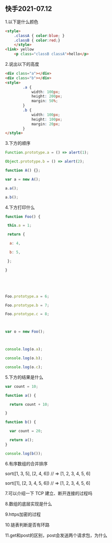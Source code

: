 ## 快手2021-07.12

1.以下是什么颜色

```html
<style> 
    .classA { color:blue; } 
    .classB { color:red;}
    </style>
<link> yellow
    <p class="classB classA">hello</p>
```

2.说出以下的高度

```html
<div class="a"></div>
<div class="b"></div>
<style>
        .a {
            width: 100px;
            height: 200px;
            margin: 50%;
        }
        .b {
            width: 100px;
            height: 100px;
            margin: 20px;
        }
</style>
```

3.下方的顺序

```js
Function.prototype.a = () => alert(1);

Object.prototype.b = () => alert(2);

function A() {};

var a = new A();

a.a();

a.b();
```

4.下方打印什么

```js
function Foo() {

 this.a = 1;

 return {

  a: 4,

  b: 5,

 };

}





Foo.prototype.a = 6;

Foo.prototype.b = 7;

Foo.prototype.c = 8;



var o = new Foo();



console.log(o.a);

console.log(o.b);

console.log(o.c);
```

5.下方的结果是什么

```js
var count = 10;

function a() {

  return count + 10;

}

function b() {

  var count = 20;

  return a();
}

console.log(b());
```

6.有序数组的合并排序

sort([1, 3, 5], [2, 4, 6]) // => [1, 2, 3, 4, 5, 6]

sort([1], [2, 3, 4, 5, 6]) // => [1, 2, 3, 4, 5, 6]

7.可以介绍一下 TCP 建立、断开连接的过程吗

8.数组的底层实现是什么

9.https加密的过程

10.链表判断是否有环路

11.get和post的区别，post会发送两个请求包，为什么

